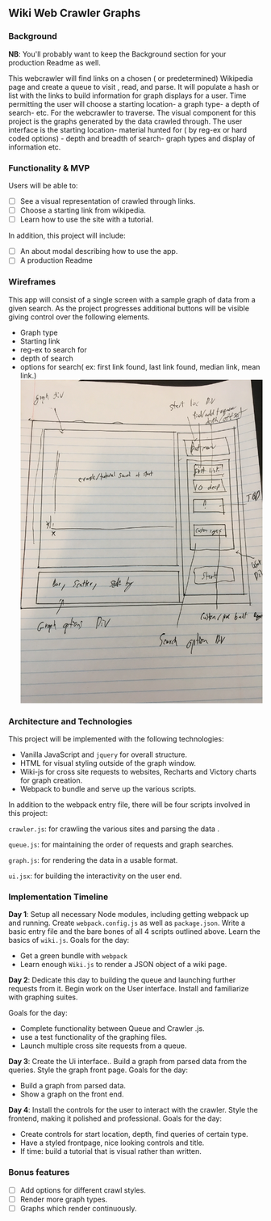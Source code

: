 ## Wiki Web Crawler Graphs

### Background

**NB**: You'll probably want to keep the Background section for your production Readme as well.  

This webcrawler will find links on a chosen ( or predetermined) Wikipedia page and create a queue to visit , read, and parse. It will populate a hash or list with the links to build information for graph displays for a user. Time permitting the user will choose a starting location- a graph type- a depth of search- etc. For the webcrawler to traverse. The visual component for this project is the graphs generated by the data crawled through. The user interface is the starting location- material hunted for ( by reg-ex or hard coded options) - depth and breadth of search- graph types and display of information etc.

### Functionality & MVP  

Users will be able to:

- [ ] See a visual representation of crawled through links.
- [ ] Choose a starting link from wikipedia.
- [ ] Learn how to use the site with a tutorial.

In addition, this project will include:

- [ ] An about modal describing how to use the app.
- [ ] A production Readme

### Wireframes

This app will consist of a single screen with a sample graph of data from a given search. As the project progresses additional buttons will be visible giving control over the following elements.
- Graph type
- Starting link
- reg-ex to search for
- depth of search
- options for search( ex: first link found, last link found, median link, mean link.)
![wireframe](image1.jpg)

### Architecture and Technologies

This project will be implemented with the following technologies:

- Vanilla JavaScript and `jquery` for overall structure.
- HTML for visual styling outside of the graph window.
- Wiki-js for cross site requests to websites, Recharts and Victory charts for graph creation.
- Webpack to bundle and serve up the various scripts.

In addition to the webpack entry file, there will be four scripts involved in this project:

`crawler.js`: for crawling the various sites and parsing the data .

`queue.js`: for maintaining the order of requests and graph searches.

`graph.js`: for rendering the data in a usable format.

`ui.jsx`: for building the interactivity on the user end.

### Implementation Timeline

**Day 1**: Setup all necessary Node modules, including getting webpack up and running. Create `webpack.config.js` as well as `package.json`.  Write a basic entry file and the bare bones of all 4 scripts outlined above.  Learn the basics of `wiki.js`.  Goals for the day:

- Get a green bundle with `webpack`
- Learn enough `Wiki.js` to render a JSON object of a wiki page.

**Day 2**: Dedicate this day to building the queue and launching further requests from it. Begin work on the User interface. Install and familiarize with graphing suites.

  Goals for the day:

- Complete functionality between Queue and Crawler .js.
- use a test functionality of the graphing files.
- Launch multiple cross site requests from a queue.

**Day 3**: Create the Ui interface..  Build a graph from parsed data from the queries. Style the graph front page.
 Goals for the day:

- Build a graph from parsed data.
- Show a graph on the front end.


**Day 4**: Install the controls for the user to interact with the crawler.  Style the frontend, making it polished and professional.  Goals for the day:

- Create controls for start location, depth, find queries of certain type.
- Have a styled frontpage, nice looking controls and title.
- If time: build a tutorial that is visual rather than written.


### Bonus features


- [ ] Add options for different crawl styles.
- [ ] Render more graph types.
- [ ] Graphs which render continuously.
